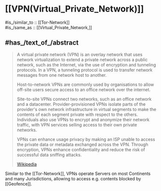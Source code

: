 
# [[VPN(Virtual_Private_Network)]] 

#is_/similar_to :: [[Tor-Network]]  
#is_/same_as :: [[Virtual_Private_Network,]]

## #has_/text_of_/abstract 

> A virtual private network (VPN) is an overlay network 
> that uses network virtualization to extend a private network across a public network, 
> such as the Internet, via the use of encryption and tunneling protocols. 
> In a VPN, a tunneling protocol is used 
> to transfer network messages from one network host to another. 
>
> Host-to-network VPNs are commonly used by organisations 
> to allow off-site users secure access to an office network over the internet. 
> 
> Site-to-site VPNs connect two networks, such as an office network and a datacenter. 
> Provider-provisioned VPNs isolate parts of the provider's own network infrastructure 
> in virtual segments to make the contents of each segment private with respect to the others. 
> Individuals also use VPNs to encrypt and anonymize their network traffic, 
> with VPN services selling access to their own private networks.
>
> VPNs can enhance usage privacy by making 
> an ISP unable to access the private data or metadata exchanged across the VPN. 
> Through encryption, VPNs enhance confidentiality and reduce the risk of successful data sniffing attacks.
>
> [Wikipedia](https://en.wikipedia.org/wiki/Virtual%20private%20network) 

Similar to the [[Tor-Network]], VPNs operate Servers on most Continents and many Jurisdictions, allowing to access e.g. contents blocked by [[Geofence]].  

